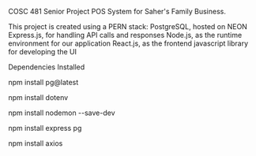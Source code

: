 COSC 481 Senior Project POS System for Saher's Family Business.

This project is created using a PERN stack:
PostgreSQL, hosted on NEON
Express.js, for handling API calls and responses
Node.js, as the runtime environment for our application
React.js, as the frontend javascript library for developing the UI


Dependencies Installed

npm install pg@latest

npm install dotenv

npm install nodemon --save-dev

npm install express pg

npm install axios
